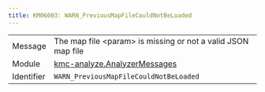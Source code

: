 ```yaml
---
title: KM06003: WARN_PreviousMapFileCouldNotBeLoaded
---
```


|            |           |
|------------|---------- |
| Message    | The map file &lt;param&gt; is missing or not a valid JSON map file |
| Module     | [kmc-analyze.AnalyzerMessages](kmc-analyze.analyzermessages) |
| Identifier | `WARN_PreviousMapFileCouldNotBeLoaded` |


